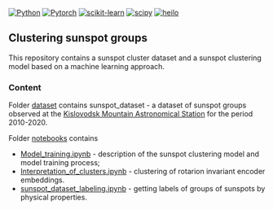 [![Python](https://img.shields.io/badge/python-3670A0?style=for-the-badge&logo=python&logoColor=ffdd54)](https://python.org)
[![Pytorch](https://img.shields.io/badge/PyTorch-%23EE4C2C.svg?style=for-the-badge&logo=PyTorch&logoColor=white)](https://pytorch.org)
[![scikit-learn](https://img.shields.io/badge/scikit--learn-F7931E?style=for-the-badge&logo=scikit-learn&logoColor=white)](https://scikit-learn.org)
[![scipy](https://img.shields.io/badge/scipy-8CAAE6?style=for-the-badge&logo=scipy&logoColor=white)](https://www.scipy.org)
[![heilo](https://img.shields.io/badge/helio-119EFF?style=for-the-badge&logo=helio&logoColor=white)](https://observethesun.github.io/helio/)
## Clustering sunspot groups

This repository contains a sunspot cluster dataset and a sunspot clustering model based on a machine learning approach.

### Content

Folder [dataset](./dataset) contains sunspot_dataset - a dataset of sunspot groups observed at the [Kislovodsk Mountain Astronomical Station](http://en.solarstation.ru/) for the period 2010-2020.

Folder [notebooks](./notebooks) contains 
* [Model_training.ipynb](./notebooks/sunspots-training.ipynb) - description of the sunspot clustering model and model training process;
* [Interpretation_of_clusters.ipynb](./notebooks/clustering-invariant-rotation-embeddings.ipynb) - clustering of rotarion invariant encoder embeddings.
* [sunspot_dataset_labeling.ipynb](./notebooks/sunspot_dataset_labeling.ipynb) - getting labels of groups of sunspots by physical properties.




